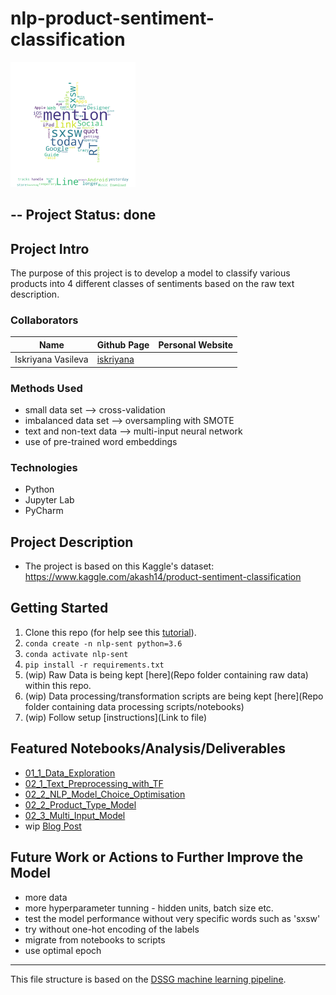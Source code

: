 # nlp-product-sentiment-classification

<img class="irc_mi" src="https://github.com/Iskriyana/nlp-product-sentiment-classification/blob/master/notebooks/01_exploration/text_star.png" data-atf="0" width="200" height="200" style=""/></a>

## -- Project Status: done

## Project Intro
The purpose of this project is to develop a model to classify various products into 4 different classes of sentiments based on the raw text description.


### Collaborators
|Name               |  Github Page                              |  Personal Website  |
|-------------------|-------------------------------------------|--------------------|
|Iskriyana Vasileva | [iskriyana](https://github.com/Iskriyana) |

### Methods Used
* small data set --> cross-validation 
* imbalanced data set --> oversampling with SMOTE
* text and non-text data --> multi-input neural network
* use of pre-trained word embeddings

### Technologies
* Python
* Jupyter Lab
* PyCharm

## Project Description
* The project is based on this Kaggle's dataset: https://www.kaggle.com/akash14/product-sentiment-classification


## Getting Started

1. Clone this repo (for help see this [tutorial](https://help.github.com/articles/cloning-a-repository/)).
2. `conda create -n nlp-sent python=3.6`
3. `conda activate nlp-sent`
4. `pip install -r requirements.txt`
5. (wip) Raw Data is being kept [here](Repo folder containing raw data) within this repo.
6. (wip) Data processing/transformation scripts are being kept [here](Repo folder containing data processing scripts/notebooks)
7. (wip) Follow setup [instructions](Link to file)

## Featured Notebooks/Analysis/Deliverables
* [01_1_Data_Exploration](#notebooks/01_exploration/01_1_Data_Exploration.ipynb)
* [02_1_Text_Preprocessing_with_TF](#notebooks/02_processing/02_1_Text_Preprocessing_with_TF.ipynb)
* [02_2_NLP_Model_Choice_Optimisation](#notebooks/02_processing/02_2_NLP_Model_Choice_Optimisation.ipynb)
* [02_2_Product_Type_Model](#notebooks/02_processing/02_2_Product_Type_Model.ipynb)
* [02_3_Multi_Input_Model](#notebooks/02_processing/02_3_Multi_Input_Model.ipynb)
* wip [Blog Post](#)

## Future Work or Actions to Further Improve the Model
* more data
* more hyperparameter tunning  - hidden units, batch size etc. 
* test the model performance without very specific words such as  'sxsw'
* try without one-hot encoding of the labels
* migrate from notebooks to scripts
* use optimal epoch
---

This file structure is based on the [DSSG machine learning pipeline](https://github.com/dssg/hitchhikers-guide/tree/master/sources/curriculum/0_before_you_start/pipelines-and-project-workflow).
